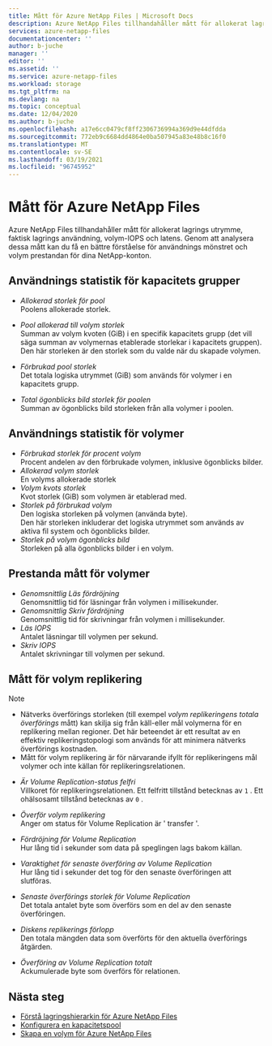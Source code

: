 ```yaml
---
title: Mått för Azure NetApp Files | Microsoft Docs
description: Azure NetApp Files tillhandahåller mått för allokerat lagrings utrymme, faktisk lagrings användning, volym-IOPS och latens. Använd dessa mått för att förstå användning och prestanda.
services: azure-netapp-files
documentationcenter: ''
author: b-juche
manager: ''
editor: ''
ms.assetid: ''
ms.service: azure-netapp-files
ms.workload: storage
ms.tgt_pltfrm: na
ms.devlang: na
ms.topic: conceptual
ms.date: 12/04/2020
ms.author: b-juche
ms.openlocfilehash: a17e6cc0479cf8ff2306736994a369d9e44dfdda
ms.sourcegitcommit: 772eb9c6684dd4864e0ba507945a83e48b8c16f0
ms.translationtype: MT
ms.contentlocale: sv-SE
ms.lasthandoff: 03/19/2021
ms.locfileid: "96745952"
---
```

# <a name="metrics-for-azure-netapp-files"></a>Mått för Azure NetApp Files

Azure NetApp Files tillhandahåller mått för allokerat lagrings utrymme, faktisk lagrings användning, volym-IOPS och latens. Genom att analysera dessa mått kan du få en bättre förståelse för användnings mönstret och volym prestandan för dina NetApp-konton.  

## <a name="usage-metrics-for-capacity-pools"></a><a name="capacity_pools"></a>Användnings statistik för kapacitets grupper

- *Allokerad storlek för pool*   
    Poolens allokerade storlek.

- *Pool allokerad till volym storlek*  
    Summan av volym kvoten (GiB) i en specifik kapacitets grupp (det vill säga summan av volymernas etablerade storlekar i kapacitets gruppen).  
    Den här storleken är den storlek som du valde när du skapade volymen.  

- *Förbrukad pool storlek*  
    Det totala logiska utrymmet (GiB) som används för volymer i en kapacitets grupp.  

- *Total ögonblicks bild storlek för poolen*    
    Summan av ögonblicks bild storleken från alla volymer i poolen.

## <a name="usage-metrics-for-volumes"></a><a name="volumes"></a>Användnings statistik för volymer

- *Förbrukad storlek för procent volym*    
    Procent andelen av den förbrukade volymen, inklusive ögonblicks bilder.  
- *Allokerad volym storlek*   
    En volyms allokerade storlek
- *Volym kvots storlek*    
    Kvot storlek (GiB) som volymen är etablerad med.   
- *Storlek på förbrukad volym*   
    Den logiska storleken på volymen (använda byte).  
    Den här storleken inkluderar det logiska utrymmet som används av aktiva fil system och ögonblicks bilder.  
- *Storlek på volym ögonblicks bild*   
   Storleken på alla ögonblicks bilder i en volym.  

## <a name="performance-metrics-for-volumes"></a>Prestanda mått för volymer

- *Genomsnittlig Läs fördröjning*   
    Genomsnittlig tid för läsningar från volymen i millisekunder.
- *Genomsnittlig Skriv fördröjning*   
    Genomsnittlig tid för skrivningar från volymen i millisekunder.
- *Läs IOPS*   
    Antalet läsningar till volymen per sekund.
- *Skriv IOPS*   
    Antalet skrivningar till volymen per sekund.
<!-- These two metrics are not yet available, until ~ 2020.09
- *Read MiB/s*   
    Read throughput in bytes per second.
- *Write MiB/s*   
    Write throughput in bytes per second.
--> 
<!-- ANF-4128; 2020.07
- *Pool Provisioned Throughput*   
    The total throughput a capacity pool can provide to its volumes based on "Pool Provisioned Size" and "Service Level".
- *Pool Allocated to Volume Throughput*   
    The total throughput allocated to volumes in a given capacity pool (that is, the total of the volumes' allocated throughput in the capacity pool).
-->

<!-- ANF-6443; 2020.11
- *Pool Consumed Throughput*    
    The total throughput being consumed by volumes in a given capacity pool.
-->


## <a name="volume-replication-metrics"></a><a name="replication"></a>Mått för volym replikering

> [!NOTE] 
> * Nätverks överförings storleken (till exempel *volym replikeringens totala överförings* mått) kan skilja sig från käll-eller mål volymerna för en replikering mellan regioner. Det här beteendet är ett resultat av en effektiv replikeringstopologi som används för att minimera nätverks överförings kostnaden.
> * Mått för volym replikering är för närvarande ifyllt för replikeringens mål volymer och inte källan för replikeringsrelationen.

- *Är Volume Replication-status felfri*   
    Villkoret för replikeringsrelationen. Ett felfritt tillstånd betecknas av `1` . Ett ohälsosamt tillstånd betecknas av `0` .

- *Överför volym replikering*    
    Anger om status för Volume Replication är ' transfer '. 
 
- *Fördröjning för Volume Replication*   
    Hur lång tid i sekunder som data på speglingen lags bakom källan. 

- *Varaktighet för senaste överföring av Volume Replication*   
    Hur lång tid i sekunder det tog för den senaste överföringen att slutföras. 

- *Senaste överförings storlek för Volume Replication*    
    Det totala antalet byte som överförs som en del av den senaste överföringen. 

- *Diskens replikerings förlopp*    
    Den totala mängden data som överförts för den aktuella överförings åtgärden. 

- *Överföring av Volume Replication totalt*   
    Ackumulerade byte som överförs för relationen. 

## <a name="next-steps"></a>Nästa steg

* [Förstå lagringshierarkin för Azure NetApp Files](azure-netapp-files-understand-storage-hierarchy.md)
* [Konfigurera en kapacitetspool](azure-netapp-files-set-up-capacity-pool.md)
* [Skapa en volym för Azure NetApp Files](azure-netapp-files-create-volumes.md)
